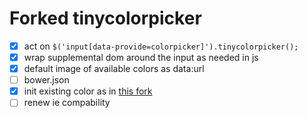 # Forked tinycolorpicker

* [x] act on `$('input[data-provide=colorpicker]').tinycolorpicker();`
* [x] wrap supplemental dom around the input as needed in js
* [x] default image of available colors as data:url
* [ ] bower.json
* [x] init existing color as in [this fork](https://github.com/weekens/tinycolorpicker/commit/dd1dbe11e8b587c0126f2eab866ffcdbb220d6c1)
* [ ] renew ie compability
